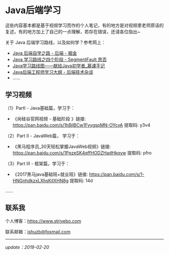 # Java后端学习

这些内容基本都是基于视频学习而作的个人笔记，有的地方是对视频里老师原话的复述，有的地方加上了自己的一点理解，若存在错误，还请各位指出~

关于 Java 后端学习路线，以及如何学？参考网上：

- [Java 后端自学之路 - 后端 - 掘金](https://juejin.im/entry/5a7a9a13f265da4e865a578c)
- [Java 学习路线之四个阶段 - SegmentFault 思否](https://segmentfault.com/a/1190000014933213)
- [Java学习路线图——献给Java初学者_慕课手记](https://www.imooc.com/article/21820)
- [Java后端工程师学习大纲 - 后端技术杂谈](http://www.rowkey.me/blog/2016/06/27/java-backend-study/?hmsr=toutiao.io&utm_medium=toutiao.io&utm_source=toutiao.io)
- ……



## 学习视频

（1）PartⅠ -  Java基础篇，学习于：

- 《尚硅谷官网视频 - 基础阶段 》链接: https://pan.baidu.com/s/1hBjlBCw1FyygspMN-OYcyA 提取码: y3v4

（2）Part Ⅱ - JavaWeb篇， 学习于：

- 《黑马程序员_30天轻松掌握JavaWeb视频》链接: https://pan.baidu.com/s/1PpzeSK4qffHODZHadHkqyw 提取码: pfro

（3）Part Ⅲ - 框架篇，学习于：

- 《2017黑马java基础班+就业班》链接: https://pan.baidu.com/s/1-HNGnhdkzxLXhsKiIXHN8g 提取码: 14d

……



## 联系我

个人博客：<https://www.strivebo.com>

联系邮箱：<ishuzb@foxmail.com>





---

*update：2019-02-20*